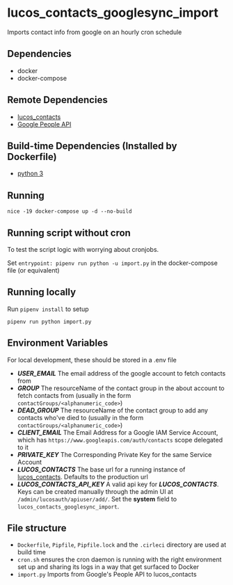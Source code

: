 # lucos_contacts_googlesync_import
Imports contact info from google on an hourly cron schedule

## Dependencies

* docker
* docker-compose

## Remote Dependencies

* [lucos_contacts](https://github.com/lucas42/lucos_contacts)
* [Google People API](https://developers.google.com/people)

## Build-time Dependencies (Installed by Dockerfile)

* [python 3](https://www.python.org/download/releases/3.0/)

## Running
`nice -19 docker-compose up -d --no-build`

## Running script without cron

To test the script logic with worrying about cronjobs.

Set `entrypoint: pipenv run python -u import.py` in the docker-compose file (or equivalent)

## Running locally

Run `pipenv install` to setup

`pipenv run python import.py`


## Environment Variables
For local development, these should be stored in a .env file

* _**USER_EMAIL**_ The email address of the google account to fetch contacts from
* _**GROUP**_ The resourceName of the contact group in the about account to fetch contacts from (usually in the form `contactGroups/<alphanumeric_code>`)
* _**DEAD_GROUP**_ The resourceName of the contact group to add any contacts who've died to (usually in the form `contactGroups/<alphanumeric_code>`)
* _**CLIENT_EMAIL**_ The Email Address for a Google IAM Service Account, which has `https://www.googleapis.com/auth/contacts` scope delegated to it
* _**PRIVATE_KEY**_ The Corresponding Private Key for the same Service Account
* _**LUCOS_CONTACTS**_ The base url for a running instance of [lucos_contacts](https://github.com/lucas42/lucos_contacts).  Defaults to the production url
* _**LUCOS_CONTACTS_API_KEY**_ A valid api key for _**LUCOS_CONTACTS**_.  Keys can be created manually through the admin UI at `/admin/lucosauth/apiuser/add/`.  Set the **system** field to `lucos_contacts_googlesync_import`.

## File structure

* `Dockerfile`, `Pipfile`, `Pipfile.lock` and the `.cirleci` directory are used at build time
* `cron.sh` ensures the cron daemon is running with the right environment set up and sharing its logs in a way that get surfaced to Docker
* `import.py` Imports from Google's People API to lucos_contacts